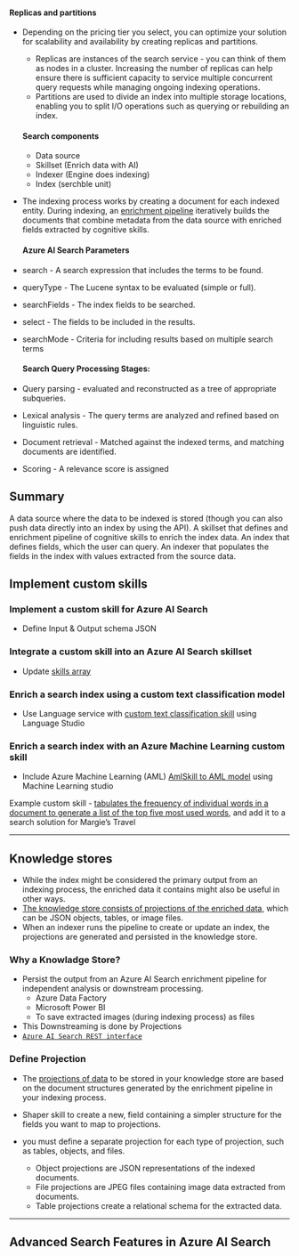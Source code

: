 #### Replicas and partitions
- Depending on the pricing tier you select, you can optimize your solution for scalability and availability by creating replicas and partitions.
  - Replicas are instances of the search service - you can think of them as nodes in a cluster. Increasing the number of replicas can help ensure there is sufficient capacity to service multiple concurrent query requests while managing ongoing indexing operations.
  - Partitions are used to divide an index into multiple storage locations, enabling you to split I/O operations such as querying or rebuilding an index.

  #### Search components
     - Data source
     - Skillset (Enrich data with AI)
     - Indexer (Engine does indexing)
     - Index (serchble unit)

- The indexing process works by creating a document for each indexed entity. During indexing, an [enrichment pipeline](https://learn.microsoft.com/en-us/training/modules/create-azure-cognitive-search-solution/4-indexing-process) iteratively builds the documents that combine metadata from the data source with enriched fields extracted by cognitive skills. 

  #### Azure AI Search Parameters
- search - A search expression that includes the terms to be found.
- queryType - The Lucene syntax to be evaluated (simple or full).
- searchFields - The index fields to be searched.
- select - The fields to be included in the results.
- searchMode - Criteria for including results based on multiple search terms

  #### Search Query Processing Stages:
- Query parsing - evaluated and reconstructed as a tree of appropriate subqueries. 
- Lexical analysis - The query terms are analyzed and refined based on linguistic rules. 
- Document retrieval - Matched against the indexed terms, and matching documents are identified.
- Scoring - A relevance score is assigned 

Summary
-------
A data source where the data to be indexed is stored (though you can also push data directly into an index by using the API).
A skillset that defines and enrichment pipeline of cognitive skills to enrich the index data.
An index that defines fields, which the user can query.
An indexer that populates the fields in the index with values extracted from the source data.

## Implement custom skills

### Implement a custom skill for Azure AI Search
  - Define Input & Output schema JSON
### Integrate a custom skill into an Azure AI Search skillset
  - Update [skills array](https://learn.microsoft.com/en-us/training/modules/create-azure-ai-custom-skill/3-add-custom-skill)
### Enrich a search index using a custom text classification model
- Use Language service with [custom text classification skill](https://learn.microsoft.com/en-us/training/modules/create-azure-ai-custom-skill/4-custom-text-classification-skill) using  Language Studio
### Enrich a search index with an Azure Machine Learning custom skill
- Include Azure Machine Learning (AML) [AmlSkill to AML model](https://learn.microsoft.com/en-us/training/modules/create-azure-ai-custom-skill/5-ml-custom-skill) using Machine Learning studio

Example custom skill - [tabulates the frequency of individual words in a document to generate a list of the top five most used words](https://microsoftlearning.github.io/mslearn-knowledge-mining/Instructions/Exercises/02-search-skills.html), and add it to a search solution for Margie’s Travel 

---

## Knowledge stores

- While the index might be considered the primary output from an indexing process, the enriched data it contains might also be useful in other ways.
- [The knowledge store consists of projections of the enriched data](https://learn.microsoft.com/en-us/training/modules/create-knowledge-store-azure-cognitive-search/1-introduction), which can be JSON objects, tables, or image files. 
- When an indexer runs the pipeline to create or update an index, the projections are generated and persisted in the knowledge store.

### Why a Knowladge Store?

- Persist the output from an Azure AI Search enrichment pipeline for independent analysis or downstream processing.
  - Azure Data Factory
  - Microsoft Power BI
  - To save extracted images (during indexing process) as files  
- This Downstreaming is done by Projections
- [`Azure AI Search REST interface`](https://microsoftlearning.github.io/mslearn-knowledge-mining/Instructions/Exercises/03-knowledge-store.html)

### Define Projection
- The [projections of data](https://learn.microsoft.com/en-us/training/modules/create-knowledge-store-azure-cognitive-search/2-define-projection-json) to be stored in your knowledge store are based on the document structures generated by the enrichment pipeline in your indexing process.
- Shaper skill to create a new, field containing a simpler structure for the fields you want to map to projections.

- you must define a separate projection for each type of projection, such as tables, objects, and files.
  - Object projections are JSON representations of the indexed documents.
  - File projections are JPEG files containing image data extracted from documents.
  - Table projections create a relational schema for the extracted data.

----
## Advanced Search Features in Azure AI Search
